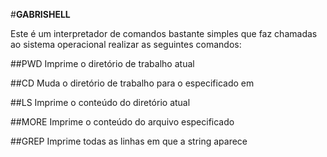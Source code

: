 #**GABRISHELL**

Este é um interpretador de comandos bastante simples que faz chamadas ao sistema operacional realizar as seguintes comandos:

##PWD
Imprime o diretório de trabalho atual

##CD <caminho>
Muda o diretório de trabalho para o especificado em <caminho>

##LS
Imprime o conteúdo do diretório atual

##MORE <arquivo>
Imprime o conteúdo do arquivo especificado

##GREP <item>
Imprime todas as linhas em que a string <item> aparece



